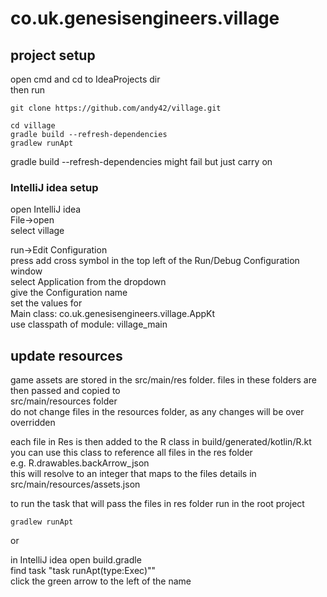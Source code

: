 # co.uk.genesisengineers.village

## project setup

open cmd and cd to IdeaProjects dir  
then run
```
git clone https://github.com/andy42/village.git

cd village
gradle build --refresh-dependencies
gradlew runApt
```
gradle build --refresh-dependencies might fail but just carry on

### IntelliJ idea setup
open IntelliJ idea  
File->open  
select village  

run->Edit Configuration  
press add cross symbol in the top left of the Run/Debug Configuration window  
select Application from the dropdown  
give the Configuration name  
set the values for  
Main class: co.uk.genesisengineers.village.AppKt  
use classpath of module: village_main  

## update resources
game assets are stored in the src/main/res folder. files in these folders are then passed and copied to  
src/main/resources folder  
do not change files in the resources folder, as any changes will be over overridden  

each file in Res is then added to the R class in  build/generated/kotlin/R.kt  
you can use this class to reference all files in the res folder  
e.g. R.drawables.backArrow_json  
this will resolve to an integer that maps to the files details in src/main/resources/assets.json  

to run the task that will pass the files in res folder run in the root project
```
gradlew runApt
```
 or

in IntelliJ idea open build.gradle  
find task "task runApt(type:Exec)""  
click the green arrow to the left of the name  




